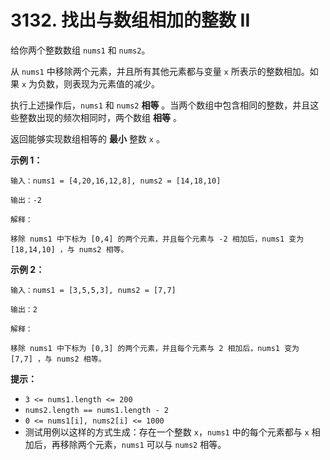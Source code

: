 # 3132. 找出与数组相加的整数 II

给你两个整数数组 `nums1` 和 `nums2`。

从 `nums1` 中移除两个元素，并且所有其他元素都与变量 `x` 所表示的整数相加。如果 `x` 为负数，则表现为元素值的减少。

执行上述操作后，`nums1` 和 `nums2` **相等** 。当两个数组中包含相同的整数，并且这些整数出现的频次相同时，两个数组 **相等** 。

返回能够实现数组相等的 **最小** 整数 `x` 。

**示例 1：**

```()
输入：nums1 = [4,20,16,12,8], nums2 = [14,18,10]

输出：-2

解释：

移除 nums1 中下标为 [0,4] 的两个元素，并且每个元素与 -2 相加后，nums1 变为 [18,14,10] ，与 nums2 相等。
```

**示例 2：**

```()
输入：nums1 = [3,5,5,3], nums2 = [7,7]

输出：2

解释：

移除 nums1 中下标为 [0,3] 的两个元素，并且每个元素与 2 相加后，nums1 变为 [7,7] ，与 nums2 相等。
```

**提示：**

- `3 <= nums1.length <= 200`
- `nums2.length == nums1.length - 2`
- `0 <= nums1[i], nums2[i] <= 1000`
- 测试用例以这样的方式生成：存在一个整数 `x`，`nums1` 中的每个元素都与 `x` 相加后，再移除两个元素，`nums1` 可以与 `nums2` 相等。
